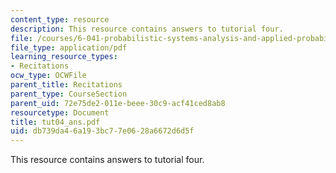 ```yaml
---
content_type: resource
description: This resource contains answers to tutorial four.
file: /courses/6-041-probabilistic-systems-analysis-and-applied-probability-spring-2006/db739da46a193bc77e0628a6672d6d5f_tut04_ans.pdf
file_type: application/pdf
learning_resource_types:
- Recitations
ocw_type: OCWFile
parent_title: Recitations
parent_type: CourseSection
parent_uid: 72e75de2-011e-beee-30c9-acf41ced8ab8
resourcetype: Document
title: tut04_ans.pdf
uid: db739da4-6a19-3bc7-7e06-28a6672d6d5f
---
```

This resource contains answers to tutorial four.

